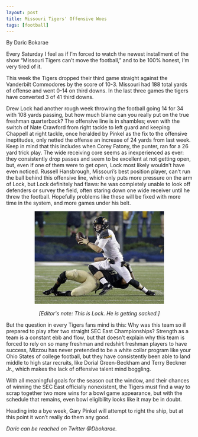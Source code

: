 ```yaml
---
layout: post
title: Missouri Tigers' Offensive Woes
tags: [football]
---
```

By Daric Bokarae

Every Saturday I feel as if I’m forced to watch the newest installment of the 
show “Missouri Tigers can’t move the football,” and to be 100% honest, I’m very 
tired of it.

This week the Tigers dropped their third game straight against the 
Vanderbilt Commodores by the score of 10-3. Missouri had 188 total yards of 
offense and went 0-14 on third downs. In the last three games the tigers have 
converted 3 of 41 third downs. 

Drew Lock had another rough week throwing the football going 14 for 34 
with 108 yards passing, but how much blame can you really put on the true 
freshman quarterback? The offensive line is in shambles; even with the switch of Nate 
Crawford from right tackle to left guard and keeping Chappell at right tackle, once 
heralded by Pinkel as the fix to the offensive ineptitudes, only netted the offense 
an increase of 24 yards from last week. Keep in mind that this includes when Corey Fatony, the punter, 
ran for a 26 yard trick play. The wide receiving core seems as inexperienced as ever:
they consistently drop passes and seem to be excellent at not getting open, but, even 
if one of them were to get open, Lock most likely wouldn’t have even noticed. Russell 
Hansbrough, Missouri’s best position player, can’t run the ball behind this 
offensive line, which only puts more pressure on the arm of Lock, but Lock definitely 
had flaws: he was completely unable to look off defenders or survey the field, often 
staring down one wide receiver until he threw the football. Hopefully problems like 
these will be fixed with more time in the system, and more games under his belt.

<p style="text-align:center;"><img src="/images/sack.jpg" alt="sack!" width="350" height="250"/></p>
<p style='text-align:center;'><i>[Editor's note: This is Lock. He is getting sacked.]</i></p>

But the question in every Tigers fans mind is this: Why was this team so ill 
prepared to play after two straight SEC East Championships? Strength as a team is a constant ebb and flow, but that doesn’t explain why this team is forced to rely on so 
many freshman and redshirt freshman players to have success, Mizzou has never 
pretended to be a white collar program like your Ohio States of college football, but 
they have consistently been able to land middle to high star recruits, like Dorial 
Green-Beckham and Terry Beckner Jr., which makes the lack of offensive talent 
mind boggling.

With all meaningful goals for the season out the window, and their chances of 
winning the SEC East officially nonexistent, the Tigers must find a way to scrap 
together two more wins for a bowl game appearance, but with the schedule that 
remains, even bowl eligibility looks like it may be in doubt. 

Heading into a bye week, Gary Pinkel will attempt to right the ship, but at this point it won’t really do them any good.

<i>Daric can be reached on Twitter @Dbokarae.</i>